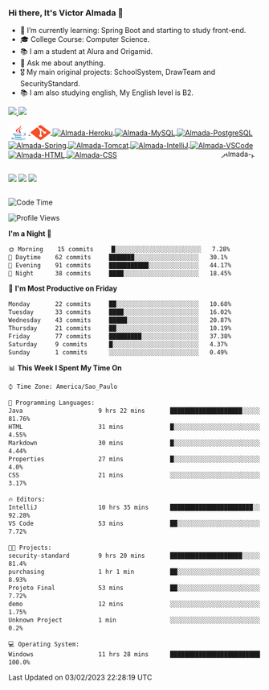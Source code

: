 ### Hi there, It's Victor Almada 👋


- 🌱 I’m currently learning: Spring Boot and starting to study front-end.
- 🎓 College Course: Computer Science.
- 📚  I am a student at Alura and Origamid.
- 💬 Ask me about anything.
- 🎖 My main original projects: SchoolSystem, DrawTeam and SecurityStandard.
- 📚 I am also studying english, My English level is B2.
 
<div>
<a href="https://github.com/Almadavic">
<img height="180em" src="https://github-readme-stats.vercel.app/api?username=Almadavic&showw_icons=true&theme=dark&include_all_commits=true&count_private=true">
<img height="180em" src="https://github-readme-stats.vercel.app/api/top-langs/?username=Almadavic&layout=compact&langs_count=16&theme=dracula">
</div>

<div style="display: inline_block"><br>
  <img align="center" alt="Almada-Java" height="30" width="40" src="https://raw.githubusercontent.com/devicons/devicon/master/icons/java/java-original.svg">
  <img align="center" alt="Almada-Git" height="30" width="40" src="https://raw.githubusercontent.com/devicons/devicon/master/icons/git/git-original.svg">
  <img align="center" alt="Almada-Heroku" height="30" width="40" src="https://cdn.jsdelivr.net/gh/devicons/devicon/icons/heroku/heroku-plain-wordmark.svg" />             
  <img align="center" alt="Almada-MySQL" height="30" width="40" src="https://cdn.jsdelivr.net/gh/devicons/devicon/icons/mysql/mysql-original-wordmark.svg" />
  <img align="center" alt="Almada-PostgreSQL" height="30" width="40" src="https://cdn.jsdelivr.net/gh/devicons/devicon/icons/postgresql/postgresql-plain-wordmark.svg" />
  <img align="center" alt="Almada-Spring" height="30" width="40" src="https://cdn.jsdelivr.net/gh/devicons/devicon/icons/spring/spring-original-wordmark.svg" />
  <img align="center" alt="Almada-Tomcat" height="30" width="40" src="https://cdn.jsdelivr.net/gh/devicons/devicon/icons/tomcat/tomcat-original-wordmark.svg" />
   <img align="center" alt="Almada-IntelliJ" height="30" width="40" src="https://cdn.jsdelivr.net/gh/devicons/devicon/icons/intellij/intellij-original.svg" />
   <img align="center" alt="Almada-VSCode" height="30" width="40" src="https://cdn.jsdelivr.net/gh/devicons/devicon/icons/vscode/vscode-original.svg" />
   <img align="center" alt="Almada-HTML" height="30" width="40" src="https://cdn.jsdelivr.net/gh/devicons/devicon/icons/html5/html5-original.svg" />
   <img align="center" alt="Almada-CSS" height="30" width="40" src="https://cdn.jsdelivr.net/gh/devicons/devicon/icons/css3/css3-original.svg" />
  <img align="right" alt="Almada-pic" height="150" style="border-radius:50px;" src="https://user-images.githubusercontent.com/85299065/185514627-94fcf387-edc6-4c24-88f1-b4873ccd49e9.png">
</div>
  
  ##
 
<div> 
  <a href="https://www.youtube.com/channel/UCUrcUNA90M_ZqLEcQxd3UNA" target="_blank"><img src="https://img.shields.io/badge/YouTube-FF0000?style=for-the-badge&logo=youtube&logoColor=white" target="_blank"></a>
 <a href = "mailto:almadavic@live.com"><img src="https://img.shields.io/badge/-Gmail-%23333?style=for-the-badge&logo=gmail&logoColor=white" target="_blank"></a>
  <a href="https://www.linkedin.com/in/victoralmada/" target="_blank"><img src="https://img.shields.io/badge/-LinkedIn-%230077B5?style=for-the-badge&logo=linkedin&logoColor=white" target="_blank"></a> 
</div>

##

<!--START_SECTION:waka-->
![Code Time](http://img.shields.io/badge/Code%20Time-189%20hrs%2041%20mins-blue)

![Profile Views](http://img.shields.io/badge/Profile%20Views-1-blue)

**I'm a Night 🦉** 

```text
🌞 Morning    15 commits     █░░░░░░░░░░░░░░░░░░░░░░░░   7.28% 
🌆 Daytime    62 commits     ███████░░░░░░░░░░░░░░░░░░   30.1% 
🌃 Evening    91 commits     ███████████░░░░░░░░░░░░░░   44.17% 
🌙 Night      38 commits     ████░░░░░░░░░░░░░░░░░░░░░   18.45%

```
📅 **I'm Most Productive on Friday** 

```text
Monday       22 commits     ██░░░░░░░░░░░░░░░░░░░░░░░   10.68% 
Tuesday      33 commits     ████░░░░░░░░░░░░░░░░░░░░░   16.02% 
Wednesday    43 commits     █████░░░░░░░░░░░░░░░░░░░░   20.87% 
Thursday     21 commits     ██░░░░░░░░░░░░░░░░░░░░░░░   10.19% 
Friday       77 commits     █████████░░░░░░░░░░░░░░░░   37.38% 
Saturday     9 commits      █░░░░░░░░░░░░░░░░░░░░░░░░   4.37% 
Sunday       1 commits      ░░░░░░░░░░░░░░░░░░░░░░░░░   0.49%

```


📊 **This Week I Spent My Time On** 

```text
⌚︎ Time Zone: America/Sao_Paulo

💬 Programming Languages: 
Java                     9 hrs 22 mins       ████████████████████░░░░░   81.76% 
HTML                     31 mins             █░░░░░░░░░░░░░░░░░░░░░░░░   4.55% 
Markdown                 30 mins             █░░░░░░░░░░░░░░░░░░░░░░░░   4.44% 
Properties               27 mins             █░░░░░░░░░░░░░░░░░░░░░░░░   4.0% 
CSS                      21 mins             ░░░░░░░░░░░░░░░░░░░░░░░░░   3.17%

🔥 Editors: 
IntelliJ                 10 hrs 35 mins      ███████████████████████░░   92.28% 
VS Code                  53 mins             ██░░░░░░░░░░░░░░░░░░░░░░░   7.72%

🐱‍💻 Projects: 
security-standard        9 hrs 20 mins       ████████████████████░░░░░   81.4% 
purchasing               1 hr 1 min          ██░░░░░░░░░░░░░░░░░░░░░░░   8.93% 
Projeto Final            53 mins             ██░░░░░░░░░░░░░░░░░░░░░░░   7.72% 
demo                     12 mins             ░░░░░░░░░░░░░░░░░░░░░░░░░   1.75% 
Unknown Project          1 min               ░░░░░░░░░░░░░░░░░░░░░░░░░   0.2%

💻 Operating System: 
Windows                  11 hrs 28 mins      █████████████████████████   100.0%

```


 Last Updated on 03/02/2023 22:28:19 UTC
<!--END_SECTION:waka-->
